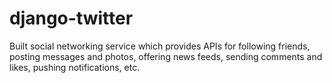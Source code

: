 # django-twitter

Built social networking service which provides APIs for following friends, posting messages and photos, offering news feeds, sending comments and likes, pushing notifications, etc. 
